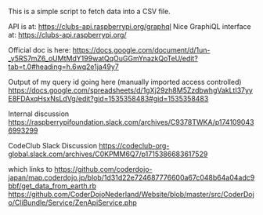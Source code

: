 This is a simple script to fetch data into a CSV file.

API is at:
https://clubs-api.raspberrypi.org/graphql
Nice GraphiQL interface at:
https://clubs-api.raspberrypi.org/

Official doc is here: 
https://docs.google.com/document/d/1un-_y5RS7mZ6_oUMtMdY199watQqOuGGmYnazkQoTeU/edit?tab=t.0#heading=h.6wq2e1ja49y7

Output of my query id going here (manually imported access controlled)
https://docs.google.com/spreadsheets/d/1gXj29zh8M5ZzdbwhgVakLtI37yyE8FDAxqHsxNsLdVg/edit?gid=1535358483#gid=1535358483


Internal discussion
https://raspberrypifoundation.slack.com/archives/C9378TWKA/p1741090436993299

CodeClub Slack Discussion
https://codeclub-org-global.slack.com/archives/C0KPMM6Q7/p1715386683617529

which links to
https://github.com/coderdojo-japan/map.coderdojo.jp/blob/1d31d22e724687776600a67c048b64a04adc9bbf/get_data_from_earth.rb
https://github.com/CoderDojoNederland/Website/blob/master/src/CoderDojo/CliBundle/Service/ZenApiService.php

